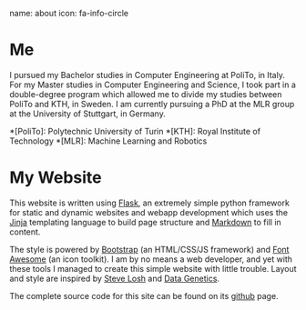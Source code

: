 name: about
icon: fa-info-circle

# Me

I pursued my Bachelor studies in Computer Engineering at PoliTo, in Italy.  For
my Master studies in Computer Engineering and Science, I took part in a
double-degree program which allowed me to divide my studies between PoliTo and
KTH, in Sweden.  I am currently pursuing a PhD at the MLR group at the
University of Stuttgart, in Germany.

*[PoliTo]: Polytechnic University of Turin
*[KTH]: Royal Institute of Technology
*[MLR]: Machine Learning and Robotics

# My Website

This website is written using [Flask][flask], an extremely simple python
framework for static and dynamic websites and webapp development which uses the
[Jinja][jinja] templating language to build page structure and
[Markdown][markdown] to fill in content.

The style is powered by [Bootstrap][bootstrap] (an HTML/CSS/JS framework) and
[Font Awesome][fontawesome] (an icon toolkit).  I am by no means a web
developer, and yet with these tools I managed to create this simple website
with little trouble.  Layout and style are inspired by [Steve Losh][slosh] and
[Data Genetics][datagen].

The complete source code for this site can be found on its [<i class="fa
fa-github-alt fa-lg"></i> github][github] page.

[flask]: http://flask.pocoo.org "Flask"
[jekyll]: http://jekyllrb.com "Jekyll"
[bootstrap]: http://getbootstrap.com "Bootstrap"
[fontawesome]: http://fortawesome.github.io/Font-Awesome/ "Font Awesome"
[markdown]: http://daringfireball.net/projects/markdown/syntax "Markdown"
[liquid]: http://liquidmarkup.org "Liquid"
[jinja]: http://jinja.pocoo.org "Jinja"
[slosh]: https://stevelosh.com "Steve Losh"
[datagen]: http://datagenetics.com/blog "Data Genetics"
[github]: https://github.com/bigblindbais/baise.ro "Baise.ro repository"
